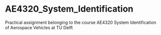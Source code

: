 # AE4320_System_Identification
Practical assignment belonging to the course AE4320 System Identification of Aerospace Vehicles at TU Delft
